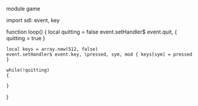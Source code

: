 module game

import sdl: event, key

function loop()
{
	local quitting = false
	event.setHandler$ event.quit, \{ quitting = true }

	local keys = array.new(512, false)
	event.setHandler$ event.key, \pressed, sym, mod { keys[sym] = pressed }

	while(!quitting)
	{
		
	}
}